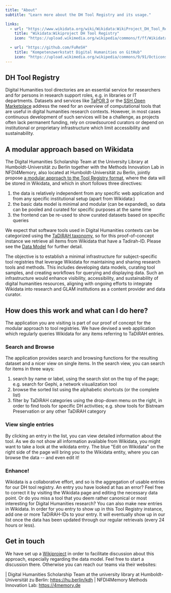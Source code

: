 ```yaml
---
title: "About"
subtitle: "Learn more about the DH Tool Registry and its usage."

links:
  - url: "https://www.wikidata.org/wiki/Wikidata:WikiProject_DH_Tool_Registry"
    title: "Wikidata:Wikiproject DH Tool Registry"
    icon: "https://upload.wikimedia.org/wikipedia/commons/f/ff/Wikidata-logo.svg"

  - url: "https://github.com/FuReSH"
    title: "Kompetenzwerkstatt Digital Humanities on GitHub"
    icon: "https://upload.wikimedia.org/wikipedia/commons/9/91/Octicons-mark-github.svg"
---
```



## DH Tool Registry

Digital Humanities tool directories are an essential service for researchers and for persons in research support roles, e.g. in libraries or IT departments. Datasets and services like [TaPOR 3](https://tapor.ca/) or the [SSH Open Marketplace](https://marketplace.sshopencloud.eu/) address the need for an overview of computational tools that are useful in digital humanities research contexts. However, in most cases continuous development of such services will be a challenge, as projects often lack permanent funding, rely on crowdsourced curators or depend on institutional or proprietary infrastructure which limit accessibility and sustainability.

## A modular approach based on Wikidata

The Digital Humanities Scholarship Team at the University Library at Humboldt-Universität zu Berlin together with the Methods Innovation Lab in NFDI4Memory, also located at Humboldt-Universität zu Berlin, jointly propose [a modular approach to the Tool Registry format](https://www.wikidata.org/wiki/Wikidata:WikiProject_DH_Tool_Registry), where the data will be stored in Wikidata, and which in short follows three directives:

1. the data is relatively independent from any specific web application and from any specific institutional setup (apart from Wikidata:) 
2. the basic data model is minimal and modular (can be expanded), so data can be pooled and curated for specific purposes at the same time
3. the frontend can be re-used to show curated datasets based on specific queries

We expect that software tools used in Digital Humanities contexts can be categorized using the [TaDiRAH taxonomy](https://vocabs.dariah.eu/tadirah/), so for this proof-of-concept instance we retrieve all items from Wikidata that have a Tadirah-ID. Please see the [Data Model](https://www.wikidata.org/wiki/Wikidata:WikiProject_DH_Tool_Registry/Data_Model) for further detail.

The objective is to establish a minimal infrastructure for subject-specific tool registries that leverage Wikidata for maintaining and sharing research tools and methods. This includes developing data models, curating tool samples, and creating workflows for querying and displaying data. Such an infrastructure would enhance visibility, accessibility, and sustainability of digital humanities resources, aligning with ongoing efforts to integrate Wikidata into research and GLAM institutions as a content provider and data curator.

## How does this work and what can I do here?

The application you are visiting is part of our proof of concept for the modular approach to tool registries. We have devised a web application which regularly queries Wikidata for any items referring to TaDiRAH entries. 

### Search and Browse

The application provides search and browsing functions for the resulting dataset and a nicer view on single items. In the search view, you can search for items in three ways:

1. search by name or label, using the search slot on the top of the page; e.g. search for Gephi, a network visualization tool
2. browse the sorted list using the alphabetic shortcuts (or the complete list)
3. filter by TaDiRAH categories using the drop-down menu on the right, in order to find tools for specific DH activities; e.g. show tools for Bistream Preservation or any other TaDiRAH category

### View single entries
By clicking an entry in the list, you can view detailed information about the tool. As we do not show all information available from Wikidata, you might want to take a look at the wikidata entry. The blue "Edit on Wikidata" on the right side of the page will bring you to the Wikidata entity, where you can browse the data -- and even edit it!

### Enhance!

Wikidata is a collaborative effort, and so is the aggregation of usable entries for our DH tool registry. An entry you have looked at has an error? Feel free to correct it by visiting the Wikidata page and editing the necessary data point. Or do you miss a tool that you deem rather canonical or most interesting for Digital Humanities research? You can also make new entries in Wikidata. In order for you entry to show up in this Tool Registry instance, add one or more TaDiRAH-IDs to your entry. It will eventually show up in our list once the data has been updated through our regular retrievals (every 24 hours or less).

## Get in touch

We have set up a [Wikiproject](https://www.wikidata.org/wiki/Wikidata:WikiProject_DH_Tool_Registry) in order to facilitate discussion about this approach, especially regarding the data model. Feel free to start a discussion there. Otherwise you can reach our teams via their websites:

| Digital Humanities Scholarship Team at the university library at Humboldt-Universität zu Berlin: <https://hu.berlin/kdh>
| NFDI4Memory Methods Innovation Lab: <https://4memory.de>
